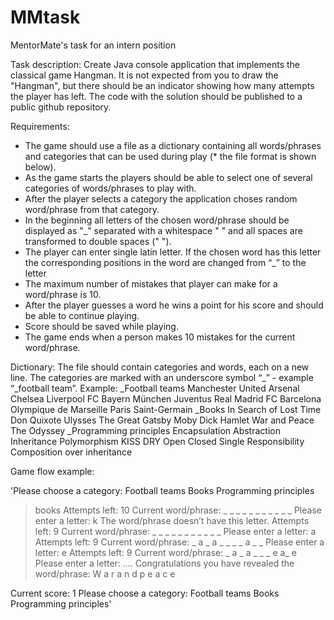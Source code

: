 # MMtask
MentorMate's task for an intern position

Task description:
Create Java console application that implements the classical game Hangman. It is not expected from you to draw the "Hangman", but there should be an indicator showing how many attempts the player has left. The code with the solution should be published to a public github repository.

Requirements:
* The game should use a file as a dictionary containing all words/phrases and categories that can be used during play (* the file format is shown below).
* As the game starts the players should be able to select one of several categories of words/phrases to play with.
* After the player selects a category the application choses random word/phrase from that category.
* In the beginning all letters of the chosen word/phrase should be displayed as "_" separated with a whitespace " " and all spaces are transformed to double spaces (" ").
* The player can enter single latin letter. If the chosen word has this letter the corresponding positions in the word are changed from “_” to the letter
* The maximum number of mistakes that player can make for a word/phrase is 10.
* After the player guesses a word he wins a point for his score and should be able to continue playing.
* Score should be saved while playing.
* The game ends when a person makes 10 mistakes for the current word/phrase.

Dictionary:
The file should contain categories and words, each on a new line. The categories are marked with an underscore symbol “_” - example “_football team”.
Example:
_Football teams
Manchester United
Arsenal
Chelsea
Liverpool
FC Bayern München
Juventus
Real Madrid
FC Barcelona
Olympique de Marseille
Paris Saint-Germain
_Books
In Search of Lost Time
Don Quixote
Ulysses
The Great Gatsby
Moby Dick
Hamlet
War and Peace
The Odyssey
_Programming principles
Encapsulation
Abstraction
Inheritance
Polymorphism
KISS
DRY
Open Closed
Single Responsibility
Composition over inheritance

Game flow example:

'Please choose a category:
Football teams
Books
Programming principles
>books
Attempts left: 10
Current word/phrase: _ _ _ _ _ _ _ _ _ _ _
Please enter a letter:
> k
The word/phrase doesn’t have this letter.
Attempts left: 9
Current word/phrase: _ _ _ _ _ _ _ _ _ _ _
Please enter a letter:
> a
Attempts left: 9
Current word/phrase: _ a _ a _ _ _ _ a _ _
Please enter a letter:
> e
Attempts left: 9
Current word/phrase: _ a _ a _ _ _ e a_ e
Please enter a letter:
....
Congratulations you have revealed the word/phrase:
W a r a n d p e a c e

Current score: 1
Please choose a category:
Football teams
Books
Programming principles'
